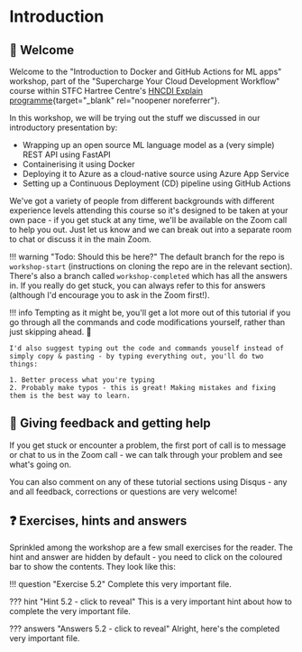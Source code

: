 # Introduction

## :wave: Welcome

Welcome to the "Introduction to Docker and GitHub Actions for ML apps" workshop, part of the "Supercharge Your Cloud Development Workflow" course within STFC Hartree Centre's [HNCDI Explain programme](https://www.hartree.stfc.ac.uk/digital-innovation/hartree-national-centre-for-digital-innovation/explain/){target="_blank" rel="noopener noreferrer"}.

In this workshop, we will be trying out the stuff we discussed in our introductory presentation by:

* Wrapping up an open source ML language model as a (very simple) REST API using FastAPI
* Containerising it using Docker
* Deploying it to Azure as a cloud-native source using Azure App Service
* Setting up a Continuous Deployment (CD) pipeline using GitHub Actions

We've got a variety of people from different backgrounds with different experience levels attending this course so it's designed to be taken at your own pace - if you get stuck at any time, we'll be available on the Zoom call to help you out. Just let us know and we can break out into a separate room to chat or discuss it in the main Zoom.

!!! warning "Todo: Should this be here?"
    The default branch for the repo is `workshop-start` (instructions on cloning the repo are in the relevant section). There's also a branch called `workshop-completed` which has all the answers in. If you really do get stuck, you can always refer to this for answers (although I'd encourage you to ask in the Zoom first!).

!!! info
    Tempting as it might be, you'll get a lot more out of this tutorial if you go through all the commands and code modifications yourself, rather than just skipping ahead. :slightly_smiling_face:

    I'd also suggest typing out the code and commands youself instead of simply copy & pasting - by typing everything out, you'll do two things:

    1. Better process what you're typing
    2. Probably make typos - this is great! Making mistakes and fixing them is the best way to learn.

## :speech_balloon: Giving feedback and getting help

If you get stuck or encounter a problem, the first port of call is to message or chat to us in the Zoom call - we can talk through your problem and see what's going on.

You can also comment on any of these tutorial sections using Disqus - any and all feedback, corrections or questions are very welcome!

## :question: Exercises, hints and answers

Sprinkled among the workshop are a few small exercises for the reader. The hint and answer are hidden by default - you need to click on the coloured bar to show the contents. They look like this:

!!! question "Exercise 5.2"
    Complete this very important file.

??? hint "Hint 5.2 - click to reveal"
    This is a very important hint about how to complete the very important file.

??? answers "Answers 5.2 - click to reveal"
    Alright, here's the completed very important file.
